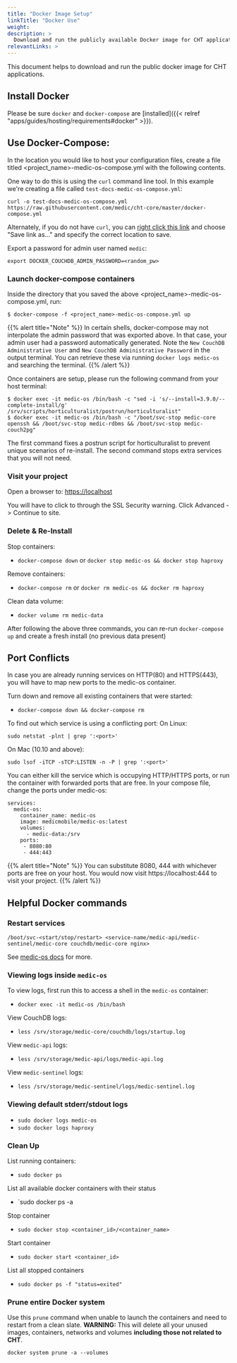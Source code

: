 ```yaml
---
title: "Docker Image Setup"
linkTitle: "Docker Use"
weight: 
description: >
  Download and run the publicly available Docker image for CHT applications
relevantLinks: >
---
```


This document helps to download and run the public docker image for CHT applications.

## Install Docker

Please be sure `docker` and `docker-compose` are [installed]({{< relref "apps/guides/hosting/requirements#docker" >}}). 

## Use Docker-Compose:

In the location you would like to host your configuration files, create a file titled <project_name>-medic-os-compose.yml with the following contents. 

One way to do this is using the `curl` command line tool. In this example we're creating a file called `test-docs-medic-os-compose.yml`:

```
curl -o test-docs-medic-os-compose.yml https://raw.githubusercontent.com/medic/cht-core/master/docker-compose.yml
```

Alternately, if you do not have  `curl`, you can [right click this link](https://raw.githubusercontent.com/medic/cht-core/master/docker-compose.yml) and choose "Save link as..." and specify the correct location to save.

Export a password for admin user named `medic`:
```
export DOCKER_COUCHDB_ADMIN_PASSWORD=<random_pw>
```

### Launch docker-compose containers

Inside the directory that you saved the above <project_name>-medic-os-compose.yml, run:
```
$ docker-compose -f <project_name>-medic-os-compose.yml up
```
{{% alert title="Note" %}}
In certain shells, docker-compose may not interpolate the admin password that was exported above. In that case, your admin user had a password automatically generated. Note the `New CouchDB Administrative User` and `New CouchDB Administrative Password` in the output terminal. You can retrieve these via running `docker logs medic-os` and searching the terminal.
{{% /alert %}}



Once containers are setup, please run the following command from your host terminal:
```
$ docker exec -it medic-os /bin/bash -c "sed -i 's/--install=3.9.0/--complete-install/g' /srv/scripts/horticulturalist/postrun/horticulturalist"
$ docker exec -it medic-os /bin/bash -c "/boot/svc-stop medic-core openssh && /boot/svc-stop medic-rdbms && /boot/svc-stop medic-couch2pg"
```

The first command fixes a postrun script for horticulturalist to prevent unique scenarios of re-install.
The second command stops extra services that you will not need.

### Visit your project

Open a browser to: [https://localhost](https://localhost)

You will have to click to through the SSL Security warning. Click Advanced -> Continue to site.

### Delete & Re-Install

Stop containers:
* `docker-compose down` or `docker stop medic-os && docker stop haproxy`

Remove containers:
* `docker-compose rm` or `docker rm medic-os && docker rm haproxy`

Clean data volume:
* `docker volume rm medic-data`

After following the above three commands, you can re-run `docker-compose up` and create a fresh install (no previous data present)

## Port Conflicts

In case you are already running services on HTTP(80) and HTTPS(443), you will have to map new ports to the medic-os container.

Turn down and remove all existing containers that were started: 
* `docker-compose down && docker-compose rm`

To find out which service is using a conflicting port:
On Linux:
```
sudo netstat -plnt | grep ':<port>'
```
On Mac (10.10 and above):
```
sudo lsof -iTCP -sTCP:LISTEN -n -P | grep ':<port>'
```
You can either kill the service which is occupying HTTP/HTTPS ports, or run the container with forwarded ports that are free.
In your compose file, change the ports under medic-os:
```
services:
  medic-os:
    container_name: medic-os
    image: medicmobile/medic-os:latest
    volumes:
      - medic-data:/srv
    ports:
     - 8080:80
     - 444:443
```
{{% alert title="Note" %}}
You can substitute 8080, 444 with whichever ports are free on your host. You would now visit https://localhost:444 to visit your project.
{{% /alert %}}



## Helpful Docker commands

### Restart services
`/boot/svc-<start/stop/restart> <service-name/medic-api/medic-sentinel/medic-core couchdb/medic-core nginx>`

See [medic-os docs](https://github.com/medic/medic-os#user-content-service-management-scripts) for more.

### Viewing logs inside `medic-os`

To view logs, first run this to access a shell in the `medic-os` container: 
 
* `docker exec -it medic-os /bin/bash`

View CouchDB logs:
* `less /srv/storage/medic-core/couchdb/logs/startup.log`

View `medic-api` logs: 
* `less /srv/storage/medic-api/logs/medic-api.log`

View `medic-sentinel` logs: 
* `less /srv/storage/medic-sentinel/logs/medic-sentinel.log`

### Viewing default stderr/stdout logs

* `sudo docker logs medic-os`
* `sudo docker logs haproxy`


### Clean Up

List running containers: 
* `sudo docker ps`

List all available docker containers with their status
* `sudo docker ps -a

Stop container
* `sudo docker stop <container_id>/<container_name>`

Start container
* `sudo docker start <container_id>`

List all stopped containers 
* `sudo docker ps -f "status=exited"`


### Prune entire Docker system
Use this `prune` command when unable to launch the containers and need to restart from a clean slate. **WARNING:** This will delete all your unused images, containers, networks and volumes **including those not related to CHT**.

```docker system prune -a --volumes```
